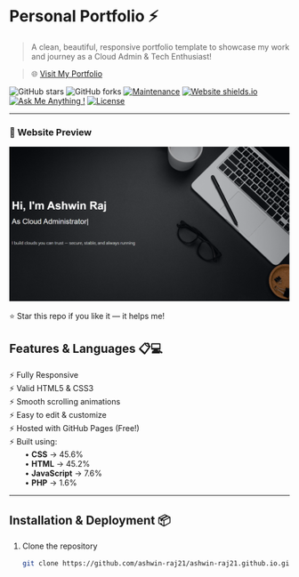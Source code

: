 # Personal Portfolio ⚡️ 
> A clean, beautiful, responsive portfolio template to showcase my work and journey as a Cloud Admin & Tech Enthusiast!

> 🌐 [Visit My Portfolio](https://ashwin-raj21.github.io)
> 
![GitHub stars](https://img.shields.io/github/stars/ashwin-raj21/ashwin-raj21.github.io?style=social) 
![GitHub forks](https://img.shields.io/github/forks/ashwin-raj21/ashwin-raj21.github.io?style=social)
[![Maintenance](https://img.shields.io/badge/maintained-yes-green.svg)](https://github.com/Ashwin-raj21/ashwin-raj21.github.io)
[![Website shields.io](https://img.shields.io/badge/website-up-brightgreen)](https://github.com/Ashwin-raj21)
[![Ask Me Anything !](https://img.shields.io/badge/ask%20me-linkedin-1abc9c.svg)](www.linkedin.com/in/ashwin-rj)
[![License](http://img.shields.io/:license-mit-blue.svg?style=flat-square)](https://www.mozilla.org/en-US/MPL/2.0/)

---

### 🚀 Website Preview
<p align="center"> 
  <kbd>
    <a href="https://ashwin-raj21.github.io/" target="_blank"><img src="assets\img\Background\B) Profile_BG_05.png">
  </a>
  </kbd>
</p>

⭐ Star this repo if you like it — it helps me!

## Features & Languages 📋💻
⚡️ Fully Responsive  
⚡️ Valid HTML5 & CSS3  
⚡️ Smooth scrolling animations  
⚡️ Easy to edit & customize  
⚡️ Hosted with GitHub Pages (Free!)  
⚡️ Built using:  
  • **CSS** → 45.6%  
  • **HTML** → 45.2%  
  • **JavaScript** → 7.6%  
  • **PHP** → 1.6%  

---

## Installation & Deployment 📦
1. Clone the repository  
   ```bash
   git clone https://github.com/ashwin-raj21/ashwin-raj21.github.io.git
